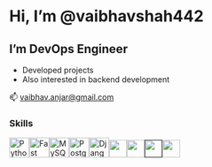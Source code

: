 # Hi, I’m @vaibhavshah442
## I’m DevOps Engineer
- Developed projects
- Also interested in backend development

📫 vaibhav.anjar@gmail.com

### Skills 
<p align="left"><a href="https://www.python.org/" target="_blank" rel="noreferrer"><img src="https://raw.githubusercontent.com/danielcranney/readme-generator/main/public/icons/skills/python-colored.svg" width="36" height="36" alt="Python" /><a href="https://fastapi.tiangolo.com/" target="_blank" rel="noreferrer"><img src="https://raw.githubusercontent.com/danielcranney/readme-generator/main/public/icons/skills/fastapi-colored.svg" width="36" height="36" alt="Fast API" /></a><a href="https://www.mysql.com/" target="_blank" rel="noreferrer"><img src="https://raw.githubusercontent.com/danielcranney/readme-generator/main/public/icons/skills/mysql-colored.svg" width="36" height="36" alt="MySQL" /></a><a href="https://www.postgresql.org/" target="_blank" rel="noreferrer"><img src="https://raw.githubusercontent.com/danielcranney/readme-generator/main/public/icons/skills/postgresql-colored.svg" width="36" height="36" alt="PostgreSQL" /></a><a href="https://www.djangoproject.com/" target="_blank" rel="noreferrer"><img src="https://raw.githubusercontent.com/danielcranney/readme-generator/main/public/icons/skills/django-colored.svg" width="36" height="36" alt="Django" /></a href="https://www.docker.com" target="_blank" rel="noreferrer"><a><img src="https://github.com/vaibhavshah442/images_png/blob/main/icons/Docker.svg" width="32" height="32" /></a><a href="https://aws.amazon.com" target="_blank" rel="noreferrer"><img src="https://github.com/vaibhavshah442/images_png/blob/main/icons/AWS-Light.svg" width="32" height="32" padding="10" /></a><a href="" target="_blank" rel="noreferrer"><img src="https://github.com/vaibhavshah442/images_png/blob/main/icons/Linux-Light.svg" width="32" height="32" /></a><a href="https://www.terraform.io" target="_blank" rel="noreferrer"><img src="https://github.com/vaibhavshah442/images_png/blob/main/icons/terraform.png" width="32" height="32" /></a>
</p>
